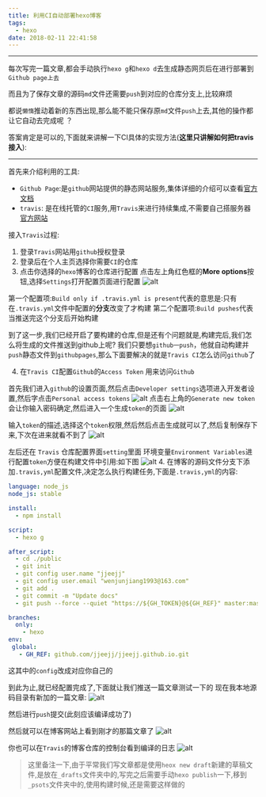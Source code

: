 ```yaml
---
title: 利用CI自动部署hexo博客
tags:
  - hexo
date: 2018-02-11 22:41:58
---
```


------------------------------------------------------------

每次写完一篇文章,都会手动执行`hexo g`和`hexo d`去生成静态网页后在进行部署到`Github page上去` 

而且为了保存文章的源码`md`文件还需要`push`到对应的仓库分支上,比较麻烦

都说`懒惰`推动着新的东西出现,那么能不能只保存原`md`文件`push`上去,其他的操作都让它自动去完成呢 ？

答案肯定是可以的,下面就来讲解一下CI具体的实现方法(**这里只讲解如何把travis接入**):

------------------------------------------------------------
<!--more-->

首先来介绍利用的工具: 

* `Github Page`:是`github`网站提供的静态网站服务,集体详细的介绍可以查看[官方文档](https://pages.github.com/)
* `travis`: 是在线托管的`CI`服务,用`Travis`来进行持续集成,不需要自己搭服务器[官方网站](https://travis-ci.org/)

接入`Travis`过程:

1. 登录`Travis`网站用`github`授权登录
2. 登录后在个人主页选择你需要`CI`的仓库
3. 点击你选择的`hexo`博客的仓库进行配置
点击左上角红色框的**More options**按钮,选择`Settings`打开配置页面进行配置
![alt](/images/利用CI自动部署hexo博客/ci_setting.jpg)

第一个配置项:`Build only if .travis.yml is present`代表的意思是:只有在`.travis.yml`文件中配置的**分支**改变了才构建
第二个配置项:`Build pushes`代表当推送完这个分支后开始构建

到了这一步,我们已经开启了要构建的仓库,但是还有个问题就是,构建完后,我们怎么将生成的文件推送到github上呢? 
我们只要想`github一push`，他就自动构建并`push`静态文件到`githubpages`,那么下面要解决的就是`Travis CI`怎么访问`github`了

4. 在`Travis CI`配置`Github`的`Access Token` 用来访问`Github`

首先我们进入`github`的设置页面,然后点击`Developer settings`选项进入开发者设置,然后字点击`Personal access tokens`
![alt](/images/利用CI自动部署hexo博客/github_access_token.jpg)
点击右上角的`Generate new token`会让你输入密码确定,然后进入一个生成`token`的页面
![alt](/images/利用CI自动部署hexo博客/generate_access_token.jpg)

输入`token`的描述,选择这个`token`权限,然后然后点击生成就可以了,然后复制保存下来,下次在进来就看不到了
![alt](/images/利用CI自动部署hexo博客/generate_access_token_after.jpg)

左后还在 `Travis` 仓库配置界面`setting`里面 环境变量`Environment Variables`进行配置`token`方便在构建文件中引用:如下图
![alt](/images/利用CI自动部署hexo博客/config_token.jpg)
4. 在博客的源码文件分支下添加`.travis,yml`配置文件,决定怎么执行构建任务,下面是`.travis,yml`的内容:
```yml
language: node_js
node_js: stable

install:
  - npm install

script:
  - hexo g

after_script:
  - cd ./public
  - git init 
  - git config user.name "jjeejj"
  - git config user.email "wenjunjiang1993@163.com"
  - git add .
  - git commit -m "Update docs"
  - git push --force --quiet "https://${GH_TOKEN}@${GH_REF}" master:master

branches:
  only:
    - hexo
env:
 global:
   - GH_REF: github.com/jjeejj/jjeejj.github.io.git
```

这其中的`config`改成对应你自己的

到此为止,就已经配置完成了,下面就让我们推送一篇文章测试一下的
现在我本地源码目录有新加的一篇文章:
![alt](/images/利用CI自动部署hexo博客/new_article.jpg)

然后进行`push`提交(此刻应该编译成功了)

然后就可以在博客网站上看到刚才的那篇文章了
![alt](/images/利用CI自动部署hexo博客/new_article_show.jpg)

你也可以在`Travis`的博客仓库的控制台看到编译的日志
![alt](/images/利用CI自动部署hexo博客/new_article_build_log.jpg)

>这里备注一下,由于平常我们写文章都是使用`heox new draft`新建的草稿文件,是放在`_drafts`文件夹中的,写完之后需要手动`hexo publish`一下,移到`_psots`文件夹中的,使用构建时候,还是需要这样做的